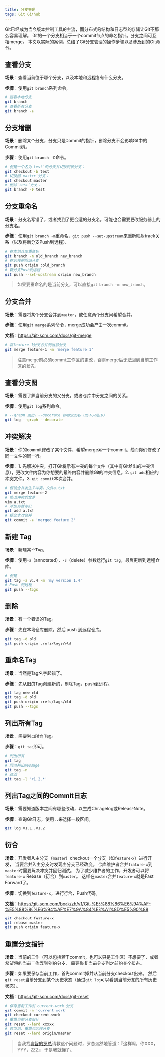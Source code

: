 ```yaml
---
title: 分支管理
tags: Git Github
---
```


Git已经成为当今版本控制工具的主流，而分布式的结构和日志型的存储让Git不那么容易理解。
Git的一个分支相当于一个commit节点的命名指针。分支之间可互相merge。
本文以实际的案例，总结了Git分支管理的操作步骤以及涉及到的Git命令。

<!--more-->

## 查看分支

**场景**：查看当前位于哪个分支，以及本地和远程各有什么分支。

**步骤**：使用`git branch`系列命令。

```bash
# 查看本地分支
git branch 
# 查看所有分支
git branch -a
```

## 分支增删

**场景**：删除某个分支，分支只是Commit的指针，删除分支不会影响Git中的Commit树。

**步骤**：使用`git branch -D`命令。

```bash
# 创建一个名为`test`的分支并切换到该分支：
git checkout -b test
# 切换回`master`分支：
git checkout master
# 删除`test`分支：
git branch -D test
```

## 分支重命名

**场景**：分支名写错了，或者找到了更合适的分支名。可能也会需要更改服务器上的分支名。

**步骤**：使用`git branch -m`重命名，`git push --set-upstream`来重新映射track关系（以及将新分支Push到远程）。

```bash
# 在本地仓库重命名
git branch -m old_branch new_branch
# 在远程删除旧分支
git push origin :old_branch
# 新分支Push到远程
git push --set-upstream origin new_branch
```

> 如果要重命名的是当前分支，可以直接`git branch -m new_branch`。

## 分支合并

**场景**：需要将某个分支合并到`master`，或任意两个分支间希望合并。

**步骤**：使用`git merge`系列命令，merge成功会产生一次commit。

**文档**：<https://git-scm.com/docs/git-merge>

```bash
# 将feature-1分支合并到当前分支
git merge feature-1 -m 'merge feature 1'
```

> 注意merge前必须commit工作区的更改，否则merge后无法回到当前工作区的状态。

## 查看分支图

**场景**：需要了解当前分支的父分支，或者仓库中分支之间的关系。

**步骤**：使用`git log`系列命令。

```bash
# --graph 画图，--decorate 标明分支名（而不只是ID）
git log --graph --decorate
```

## 冲突解决

**场景**：你的commit修改了某个文件，希望merge另一个commit。然而你们修改了同一文件的同一行。

**步骤**：1. 先解决冲突，打开Git提示有冲突的每个文件（其中有Git给出的冲突信息），更改文件内容为你想要的最终内容并删除Git的冲突信息。2. `git add`相应的冲突文件。3. `git commit`本次合并。

```bash
# 假设合并发生了冲突，文件a.txt
git merge feature-2
# 修改冲突的文件
vim a.txt
# 添加到暂存区
git add a.txt
# 提交本次合并
git commit -a 'merged feature 2'
```

## 新建 Tag

**场景**：新建某个Tag。

**步骤**：使用`-a`（annotated），`-d`（delete）参数运行`git tag`，最后更新到远程仓库。

```bash
# 创建
git tag -a v1.4 -m 'my version 1.4'
# Push 到远程
git push --tags
```

## 删除

**场景**：有一个错误的Tag。

**步骤**：先在本地仓库删除，然后 push 到远程仓库。

```bash
git tag -d old
git push origin :refs/tags/old
```

## 重命名Tag

**场景**：当然是Tag名字起错了。

**步骤**：先从旧的Tag创建新的，删除Tag，push到远程。

```bash
git tag new old
git tag -d old
git push origin :refs/tags/old
git push --tags
```

## 列出所有Tag

**场景**：需要列出所有Tag。

**步骤**：`git tag`即可。

```bash
# 列出所有
git tag
# 同时列出message
git tag -n
# 过滤
git tag -l 'v1.2.*'
```

## 列出Tag之间的Commit日志

**场景**：需要知道版本之间有哪些改动，以生成Chnagelog或ReleaseNote。

**步骤**：查询Git日志，使用`..`来选择一段区间。

```bash
git log v1.1..v1.2
```

## 衍合

**场景**：开发者从主分支（`master`）checkout一个分支（如`feature-x`）进行开发，
当要合并入主分支时发现主分支已经改变。
仓库维护者合并`feature-x`到`master`时需要解决冲突并回归测试。
为了减少维护者的工作，开发者可以将`feature-x` Rebase（衍合）到`master`。
这样在`master`合并`feature-x`就是Fast Forward了。

**步骤**：切换到`feature-x`，进行衍合，Push代码。

**文档**：<https://git-scm.com/book/zh/v1/Git-%E5%88%86%E6%94%AF-%E5%88%86%E6%94%AF%E7%9A%84%E8%A1%8D%E5%90%88>

```bash
git checkout feature-x
git rebase master
git push origin feature-x
```

## 重置分支指针

**场景**：当前的工作（可以包括若干commit，也可以只是工作区）不想要了，或者希望将的当前工作弄到别的分支。
需要恢复当前分支到之前的某个状态。

**步骤**：如果要保存当前工作，首先commit掉并从当前分支checkout出来。
然后`git reset`当前分支到某个历史状态（通过`git log`可以看到当前分支的所有历史状态）。

**文档**：<https://git-scm.com/docs/git-reset>

```bash
# 保存当前工作到 current-work 分支
git commit -m 'current work'
git checkout current-work
# 重置当前分支指针
git reset --hard xxxxx
# 典型地，重置到远程分支
git reset --hard origin/master
```

> 当我找[睿智的罗总][ricky]请教这个问题时，罗总淡然地答道：『这样啊，你XXX，YYY，ZZZ』
> 于是我就懂了。

[log-fs]: /2014/01/03/morden-os-fs.html
[purge-in-git]: /2016/03/22/purge-large-files-in-gitrepo.html
[ricky]: http://www.tianmaying.com/user/luoruici
